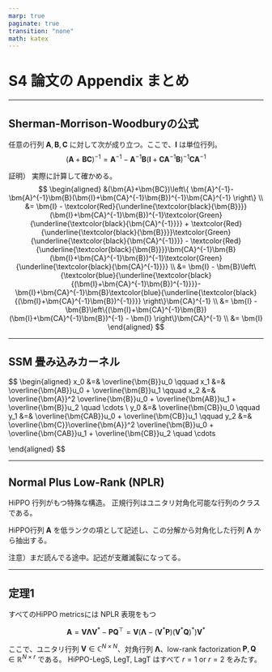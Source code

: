 ```yaml
---
marp: true
paginate: true
transition: "none"
math: katex
---
```


# S4 論文の Appendix まとめ

---

## Sherman-Morrison-Woodburyの公式
任意の行列 $\bm{A},\bm{B},\bm{C}$ に対して次が成り立つ。ここで、$\bm{I}$ は単位行列。
$$
(\bm{A}+\bm{BC})^{-1} = \bm{A}^{-1} - \bm{A}^{-1}\bm{B} (\bm{I}+\bm{CA}^{-1}\bm{B})^{-1}\bm{CA}^{-1}
$$

証明）
実際に計算して確かめる。
$$
\begin{aligned}
&(\bm{A}+\bm{BC})\left\{ \bm{A}^{-1}- \bm{A}^{-1}\bm{B}(\bm{I}+\bm{CA}^{-1}\bm{B})^{-1}\bm{CA}^{-1} \right\} \\
&= \bm{I} - \textcolor{Red}{\underline{\textcolor{black}{\bm{B}}}}(\bm{I}+\bm{CA}^{-1}\bm{B})^{-1}\textcolor{Green}{\underline{\textcolor{black}{\bm{CA}^{-1}}}} + \textcolor{Red}{\underline{\textcolor{black}{\bm{B}}}}\textcolor{Green}{\underline{\textcolor{black}{\bm{CA}^{-1}}}} - \textcolor{Red}{\underline{\textcolor{black}{\bm{B}}}}\bm{CA}^{-1}\bm{B}(\bm{I}+\bm{CA}^{-1}\bm{B})^{-1}\textcolor{Green}{\underline{\textcolor{black}{\bm{CA}^{-1}}}} \\
&= \bm{I} - \bm{B}\left\{\textcolor{blue}{\underline{\textcolor{black}{(\bm{I}+\bm{CA}^{-1}\bm{B})^{-1}}}}-\bm{I}+\bm{CA}^{-1}\bm{B}\textcolor{blue}{\underline{\textcolor{black}{(\bm{I}+\bm{CA}^{-1}\bm{B})^{-1}}}} \right\}\bm{CA}^{-1} \\
&= \bm{I} - \bm{B}\left\{(\bm{I}+\bm{CA}^{-1}\bm{B})(\bm{I}+\bm{CA}^{-1}\bm{B})^{-1} - \bm{I} \right\}\bm{CA}^{-1} \\
&= \bm{I}
\end{aligned}
$$

---

## SSM 畳み込みカーネル

$$
\begin{aligned}
x_0 &=& \overline{\bm{B}}u_0 \qquad x_1 &=& \overline{\bm{AB}}u_0 + \overline{\bm{B}}u_1 \qquad x_2 &=& \overline{\bm{A}}^2 \overline{\bm{B}}u_0 + \overline{\bm{AB}}u_1 + \overline{\bm{B}}u_2 \quad \cdots \\
y_0 &=& \overline{\bm{CB}}u_0 \qquad y_1 &=& \overline{\bm{CAB}}u_0 + \overline{\bm{CB}}u_1 \qquad y_2 &=& \overline{\bm{C}}\overline{\bm{A}}^2 \overline{\bm{B}}u_0 + \overline{\bm{CAB}}u_1 + \overline{\bm{CB}}u_2 \quad \cdots

\end{aligned}
$$

---

## Normal Plus Low-Rank (NPLR)

HiPPO 行列がもつ特殊な構造。
正規行列はユニタリ対角化可能な行列のクラスである。

HiPPO行列 $\bm{A}$ を低ランクの項として記述し、この分解から対角化した行列 $\bm{\Lambda}$ から抽出する。

注意）まだ読んでる途中。記述が支離滅裂になってる。

---

## 定理1
すべてのHiPPO metricsには NPLR 表現をもつ

$$
\bm{A} = \bm{V} \bm{\Lambda} \bm{V}^* - \bm{P}\bm{Q}^\top = \bm{V}(\bm{\Lambda} - (\bm{V}^* \bm{P})(\bm{V}^* \bm{Q})^*)\bm{V}^*
$$

ここで、ユニタリ行列 $\bm{V}\in \mathbb{C}^{N\times N}$、対角行列 $\bm{\Lambda}$、low-rank factorization $\bm{P},\bm{Q} \in \mathbb{R}^{N\times r}$ である。
HiPPO-LegS, LegT, LagT はすべて $r=1$ or $r=2$ をみたす。



